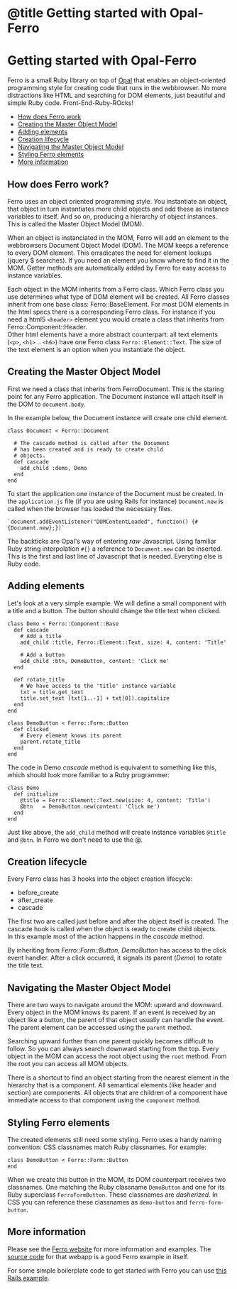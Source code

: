 # @title Getting started with Opal-Ferro

# Getting started with Opal-Ferro

Ferro is a small Ruby library on top of [Opal](http://opalrb.com/)
that enables an object-oriented programming style for creating code
that runs in the webbrowser.
No more distractions like HTML and searching for DOM elements,
just beautiful and simple Ruby code. Front-End-Ruby-ROcks!


* [How does Ferro work](#ferro)
* [Creating the Master Object Model](#mom)
* [Adding elements](#demo)
* [Creation lifecycle](#lifecycle)
* [Navigating the Master Object Model](#navigating)
* [Styling Ferro elements](#styling)
* [More information](#more)

<a name="ferro"></a>

## How does Ferro work?
Ferro uses an object oriented programming style. You instantiate an object, that object
in turn instantiates more child objects and add these as instance variables to itself.
And so on, producing a hierarchy of object instances.
This is called the Master Object Model (MOM).

When an object is instanciated in the MOM, Ferro will add an element to the webbrowsers
Document Object Model (DOM). The MOM keeps a reference to every DOM element.
This erradicates the need for element lookups (jquery $ searches).
If you need an element you know where to find it in the MOM.
Getter methods are automatically added by Ferro for easy access to instance variables.

Each object in the MOM inherits from a Ferro class.
Which Ferro class you use determines what type of DOM element will be created.
All Ferro classes inherit from one base class: Ferro::BaseElement.
For most DOM elements in the html specs there is a corresponding Ferro class.
For instance if you need a html5 `<header>` element you would create a class that inherits
from Ferro::Component::Header.  
Other html elements have a more abstract counterpart:
all text elements (`<p>`, `<h1>` .. `<h6>`) have one Ferro class `Ferro::Element::Text`.
The size of the text element is an option when you instantiate the object.

<a name="mom"></a>

## Creating the Master Object Model

First we need a class that inherits from FerroDocument.
This is the staring point for any Ferro application.
The Document instance will attach itself in the DOM to
`document.body`.

In the example below, the Document instance will create one child element.

    class Document < Ferro::Document

      # The cascade method is called after the Document
      # has been created and is ready to create child
      # objects.
      def cascade
        add_child :demo, Demo
      end
    end

To start the application one instance of the Document must be created.
In the `application.js` file (if you are using Rails for instance)
`Document.new` is called when the browser has loaded the necessary
files.

    `document.addEventListener("DOMContentLoaded", function() {#{Document.new};})`

The backticks are Opal's way of entering _raw_ Javascript. Using
familiar Ruby string interpolation `#{}` a reference to `Document.new` can
be inserted.
This is the first and last line of Javascript that is needed.
Everyting else is Ruby code.

<a name="demo"></a>

## Adding elements

Let's look at a very simple example. We will define a small component
with a title and a button. The button should change the title text when clicked.

    class Demo < Ferro::Component::Base
      def cascade
        # Add a title
        add_child :title, Ferro::Element::Text, size: 4, content: 'Title'

        # Add a button
        add_child :btn, DemoButton, content: 'Click me'
      end

      def rotate_title
        # We have access to the 'title' instance variable
        txt = title.get_text
        title.set_text (txt[1..-1] + txt[0]).capitalize
      end
    end

    class DemoButton < Ferro::Form::Button
      def clicked
        # Every element knows its parent
        parent.rotate_title
      end
    end

The code in Demo _cascade_ method is equivalent to something like this,
which should look more familiar to a Ruby programmer:

    class Demo
      def initialize
        @title = Ferro::Element::Text.new(size: 4, content: 'Title')
        @btn   = DemoButton.new(content: 'Click me')
      end
    end

Just like above, the `add_child` method will create instance variables
`@title` and `@btn`. In Ferro we don't need to use the @.

<a name="lifecycle"></a>

## Creation lifecycle

Every Ferro class has 3 hooks into the object creation lifecycle:

- before_create
- after_create
- cascade

The first two are called just before and after the object itself
is created. The cascade hook is called when the object is ready
to create child objects.  
In this example most of the action happens in the _cascade_ method.

By inheriting from _Ferro::Form::Button_, _DemoButton_ has access
to the click event handler. After a click occurred, it signals
its parent (_Demo_) to rotate the title text.

<a name="navigating"></a>

## Navigating the Master Object Model

There are two ways to navigate around the MOM: upward and downward.
Every object in the MOM knows its parent. If an event is received by an
object like a button, the parent of that object usually can handle the
event. The parent element can be accessed using the `parent` method.

Searching upward further than one parent quickly becomes difficult to
follow. So you can always search downward starting from the top.
Every object in the MOM can access the root object using the `root`
method. From the root you can access all MOM objects.

There is a shortcut to find an object starting from the nearest element
in the hierarchy that is a component. All semantical elements
(like header and section) are components. All objects that are children
of a component have immediate access to that component using the
`component` method.

<a name="styling"></a>

## Styling Ferro elements

The created elements still need some styling. Ferro uses a handy
naming convention: CSS classnames match Ruby classnames.
For example:

    class DemoButton < Ferro::Form::Button
    end

When we create this button in the MOM, its DOM counterpart receives
two classnames. One matching the Ruby classname `DemoButton` and
one for its Ruby superclass `FerroFormButton`.
These classnames are _dasherized_. In CSS you can reference these
classnames as `demo-button` and `ferro-form-button`.

<a name="more"></a>

## More information

Please see the [Ferro website](https://easydatawarehousing.github.io/ferro/)
for more information and examples.
The [source code](https://github.com/easydatawarehousing/ferro)
for that webapp is a good Ferro example in itself.

For some simple boilerplate code to get started with Ferro you can use
[this Rails example](https://github.com/easydatawarehousing/ferro-example-todolist).
